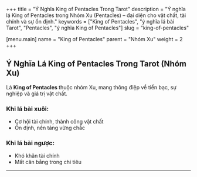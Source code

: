 +++
title = "Ý Nghĩa King of Pentacles Trong Tarot"
description = "Ý nghĩa lá King of Pentacles trong Nhóm Xu (Pentacles) – đại diện cho vật chất, tài chính và sự ổn định."
keywords = ["King of Pentacles", "ý nghĩa lá bài Tarot", "Pentacles", "ý nghĩa King of Pentacles"]
slug = "king-of-pentacles"

[menu.main]
name = "King of Pentacles"
parent = "Nhóm Xu"
weight = 2
+++

## Ý Nghĩa Lá King of Pentacles Trong Tarot (Nhóm Xu)

Lá **King of Pentacles** thuộc nhóm Xu, mang thông điệp về tiền bạc, sự nghiệp và giá trị vật chất.  

### Khi lá bài xuôi:
- Cơ hội tài chính, thành công vật chất  
- Ổn định, nền tảng vững chắc  

### Khi lá bài ngược:
- Khó khăn tài chính  
- Mất cân bằng trong chi tiêu  

---
